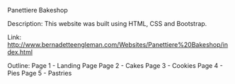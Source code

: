 Panettiere Bakeshop

Description: This website was built using HTML, CSS and Bootstrap.

Link: http://www.bernadetteengleman.com/Websites/Panettiere%20Bakeshop/index.html

Outline:
Page 1 - Landing Page
Page 2 - Cakes
Page 3 - Cookies
Page 4 - Pies
Page 5 - Pastries

